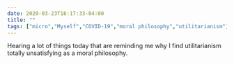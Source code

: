```yaml
---
date: 2020-03-23T16:17:33-04:00
title: ""
tags: ["micro","Myself","COVID-19","moral philosophy","utilitarianism"]
---
```

Hearing a lot of things today that are reminding me why I find utilitarianism totally unsatisfying as a moral philosophy.
